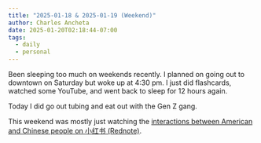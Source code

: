 ```yaml
---
title: "2025-01-18 & 2025-01-19 (Weekend)"
author: Charles Ancheta
date: 2025-01-20T02:18:44-07:00
tags:
  - daily
  - personal
---
```


Been sleeping too much on weekends recently. I planned on going out to downtown
on Saturday but woke up at 4:30 pm. I just did flashcards, watched some YouTube,
and went back to sleep for 12 hours again.

Today I did go out tubing and eat out with the Gen Z gang.

This weekend was mostly just watching the
[interactions between American and Chinese people on 小红书 (Rednote)](/post/xiaohongshu).
